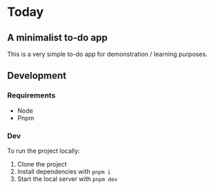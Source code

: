 # Today

## A minimalist to-do app

This is a very simple to-do app for demonstration / learning purposes.

## Development

### Requirements

- Node
- Pnpm

### Dev

To run the project locally:

1. Clone the project
1. Install dependencies with `pnpm i`
1. Start the local server with `pnpm dev`
